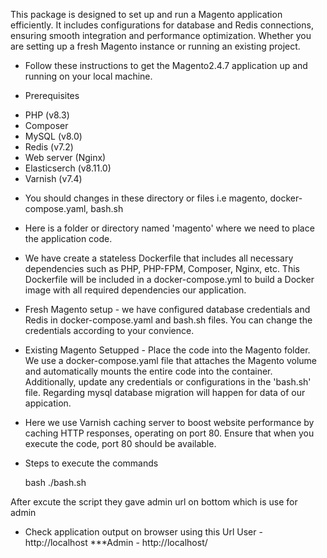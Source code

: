 This package is designed to set up and run a Magento application efficiently. It includes configurations for database and Redis connections, ensuring smooth integration and performance optimization. Whether you are setting up a fresh Magento instance or running an existing project.

* Follow these instructions to get the Magento2.4.7 application up and running on your local machine.

* Prerequisites
- PHP (v8.3)
- Composer
- MySQL (v8.0)
- Redis (v7.2)
- Web server (Nginx)
- Elasticserch (v8.11.0)
- Varnish (v7.4)


* You should changes in these directory or files i.e magento, docker-compose.yaml, bash.sh

* Here is a folder or directory named 'magento' where we need to place the application code.

* We have create a stateless Dockerfile that includes all necessary dependencies such as PHP, PHP-FPM, Composer, Nginx, etc. This Dockerfile will be included in a docker-compose.yml to build a Docker image with all required dependencies our application.

* Fresh Magento setup - we have configured database credentials and Redis in docker-compose.yaml and bash.sh files. You can change the credentials according to your convience.

* Existing Magento Setupped - Place the code into the Magento folder. We use a docker-compose.yaml file that attaches the Magento volume and automatically mounts the entire code into the container. Additionally, update any credentials or configurations in the 'bash.sh' file. Regarding mysql database migration will happen for data of our appication.

* Here we use Varnish caching server to boost website performance by caching HTTP responses, operating on port 80. Ensure that when you execute the code, port 80 should be available.


* Steps to execute the commands 

    bash ./bash.sh

After excute the script they gave admin url on bottom which is use for admin

* Check application output on browser using this Url
User - http://localhost
***Admin - http://localhost/
